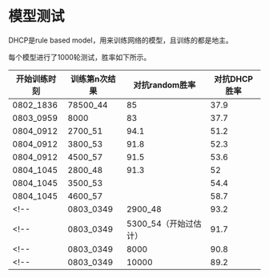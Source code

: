 # 模型测试

DHCP是rule based model，用来训练网络的模型，且训练的都是地主。

每个模型进行了1000轮测试，胜率如下所示。

| 开始训练时刻 | 训练第n次结果 | 对抗random胜率 | 对抗DHCP胜率 |
| --- | --- | --- | --- |
|0802_1836|78500_44|85|37.9|
|0803_0959|8000|83|37.7|
|0804_0912|2700_51|94.1|51.2|
|0804_0912|3800_53|91.8|52.3|
|0804_0912|4500_57|91.5|53.6|
|0804_1045|2800_48|91.3|52
|0804_1045|3500_53||54.4
|0804_1045|4600_57||58.7
<!--|0803_0349|2900_48|93.2|53.7|-->
<!--|0803_0349|5300_54（开始过估计）|91.7|49.6|-->
<!--|0803_0349|8000|90.8|47.8|-->
<!--|0803_0349|10000|89.2|42|-->
